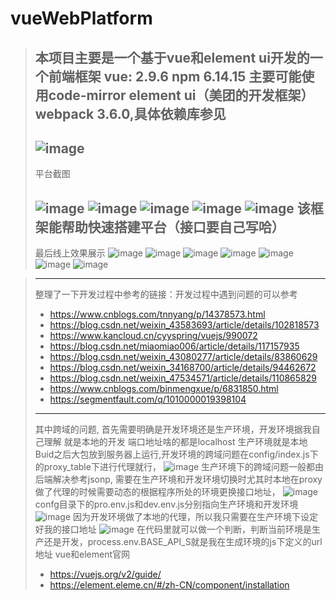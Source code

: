 # vueWebPlatform
> 本项目主要是一个基于vue和element ui开发的一个前端框架 vue: 2.9.6 npm 6.14.15 主要可能使用code-mirror  element ui（美团的开发框架）webpack 3.6.0,具体依赖库参见
> ---
> ![image](https://user-images.githubusercontent.com/30305045/139636382-3e564f44-e635-469e-a592-f2ff7fdcd98b.png)
> ---
> 平台截图
> 
> ![image](https://user-images.githubusercontent.com/30305045/139635931-54c88538-8e51-4f46-8468-3bc59aa269f2.png)
> ![image](https://user-images.githubusercontent.com/30305045/139635946-e0c7020b-9019-48fb-93e6-899f7385095a.png)
> ![image](https://user-images.githubusercontent.com/30305045/139635975-6d5bff0a-02c5-469f-81a7-f4a539e2fe6b.png)
> ![image](https://user-images.githubusercontent.com/30305045/139635989-fa368af9-f1d0-4d2d-ad97-933fa195c474.png)
> ![image](https://user-images.githubusercontent.com/30305045/139636009-162d84bd-1b38-42e1-9fd2-3aa7b7b17d8a.png)
> 该框架能帮助快速搭建平台（接口要自己写哈）
> ---
> 最后线上效果展示
> ![image](https://user-images.githubusercontent.com/30305045/143975152-380dd82e-6f8a-4285-b2ff-e0544ba17b2c.png)
> ![image](https://user-images.githubusercontent.com/30305045/143975220-b8cede20-dd65-4a68-8172-2241b52e031c.png)
![image](https://user-images.githubusercontent.com/30305045/143975237-e7da99f5-2248-4df2-b14e-22a677000a63.png)
![image](https://user-images.githubusercontent.com/30305045/143975253-3e5d2f6b-62d8-4e3b-86ad-f863165b9b58.png)
![image](https://user-images.githubusercontent.com/30305045/143975283-841cebcf-e532-4148-855a-64cb99de77ec.png)
![image](https://user-images.githubusercontent.com/30305045/143975359-ed974354-d00d-4454-bdaf-91f6aaf896be.png)
![image](https://user-images.githubusercontent.com/30305045/143975420-fc98c230-e8ca-4816-a8c9-15e6b6c6ce75.png)

> ---
> 整理了一下开发过程中参考的链接：开发过程中遇到问题的可以参考
> * https://www.cnblogs.com/tnnyang/p/14378573.html
> * https://blog.csdn.net/weixin_43583693/article/details/102818573
> * https://www.kancloud.cn/cyyspring/vuejs/990072
> * https://blog.csdn.net/miaomiao006/article/details/117157935
> * https://blog.csdn.net/weixin_43080277/article/details/83860629
> * https://blog.csdn.net/weixin_34168700/article/details/94462672
> * https://blog.csdn.net/weixin_47534571/article/details/110865829
> * https://www.cnblogs.com/binmengxue/p/6831850.html
> * https://segmentfault.com/q/1010000019398104
> ---
> 其中跨域的问题,
> 首先需要明确是开发环境还是生产环境，开发环境据我自己理解 就是本地的开发 端口地址啥的都是localhost 生产环境就是本地Buid之后大包放到服务器上运行,开发环境的跨域问题在config/index.js下的proxy_table下进行代理就行，
> ![image](https://user-images.githubusercontent.com/30305045/143973240-4ebfbd8b-6877-40d4-8b45-3aaea7efc150.png)
生产环境下的跨域问题一般都由后端解决参考jsonp, 需要在生产环境和开发环境切换时尤其时本地在proxy做了代理的时候需要动态的根据程序所处的环境更换接口地址，
![image](https://user-images.githubusercontent.com/30305045/143973446-0fd382c3-15a0-411c-9c64-a596f5abcc29.png)
confg目录下的pro.env.js和dev.env.js分别指向生产环境和开发环境
![image](https://user-images.githubusercontent.com/30305045/143973548-d6b64561-ea1b-40fd-9c8f-0797e1635010.png)
因为开发环境做了本地的代理，所以我只需要在生产环境下设定好我的接口地址
![image](https://user-images.githubusercontent.com/30305045/143973866-75878c66-171b-4a38-8891-23a55da3b77c.png)
在代码里就可以做一个判断，判断当前环境是生产还是开发，process.env.BASE_API_S就是我在生成环境的js下定义的url地址
> vue和element官网
> * https://vuejs.org/v2/guide/
> * https://element.eleme.cn/#/zh-CN/component/installation

